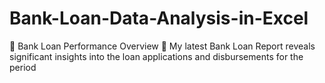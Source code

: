 # Bank-Loan-Data-Analysis-in-Excel
🚀 Bank Loan Performance Overview 🚀   My latest Bank Loan Report reveals significant insights into the loan applications and disbursements for the period
